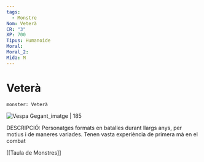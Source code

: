 ```yaml
---
tags:
  - Monstre
Nom: Veterà
CR: "3"
XP: 700
Tipus: Humanoide
Moral: 
Moral_2: 
Mida: M
---
```

# Veterà

```statblock
monster: Veterà
```

![Vespa Gegant_imatge | 185](https://images-wixmp-ed30a86b8c4ca887773594c2.wixmp.com/f/df696717-68bb-4577-858d-a9044123a689/d6akw6h-f6edb810-6158-48d1-9292-a80f1ec2bb20.jpg/v1/fit/w_622,h_1000,q_70,strp/honor___viking_by_akeiron_d6akw6h-375w-2x.jpg?token=eyJ0eXAiOiJKV1QiLCJhbGciOiJIUzI1NiJ9.eyJzdWIiOiJ1cm46YXBwOjdlMGQxODg5ODIyNjQzNzNhNWYwZDQxNWVhMGQyNmUwIiwiaXNzIjoidXJuOmFwcDo3ZTBkMTg4OTgyMjY0MzczYTVmMGQ0MTVlYTBkMjZlMCIsIm9iaiI6W1t7ImhlaWdodCI6Ijw9MTAwMCIsInBhdGgiOiJcL2ZcL2RmNjk2NzE3LTY4YmItNDU3Ny04NThkLWE5MDQ0MTIzYTY4OVwvZDZha3c2aC1mNmVkYjgxMC02MTU4LTQ4ZDEtOTI5Mi1hODBmMWVjMmJiMjAuanBnIiwid2lkdGgiOiI8PTYyMiJ9XV0sImF1ZCI6WyJ1cm46c2VydmljZTppbWFnZS5vcGVyYXRpb25zIl19.pTqkZ3Npl9cmWz-a-l4peAsp6NRu-lEyV85YDs-BQE8)

DESCRIPCIÓ: 
Personatges formats en batalles durant llargs anys, per motius i de maneres variades. Tenen vasta experiència de primera mà en el combat

[[Taula de Monstres]]
